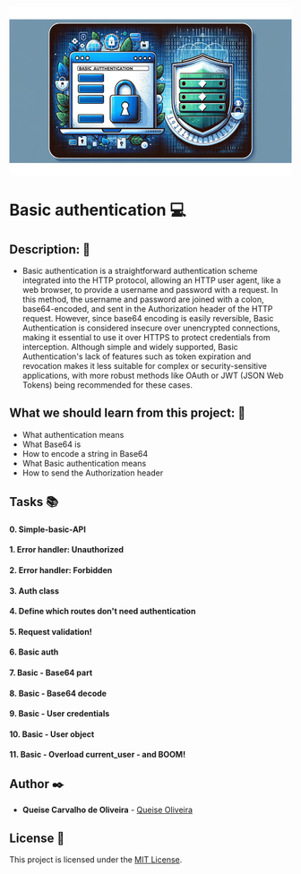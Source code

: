 <img src="https://github.com/Qcarvalhooliveira/holbertonschool-web_back_end/blob/master/Basic_authentication/image/Basic_authentication.png"  width="1000" height="300">

# **Basic authentication** :computer:

## **Description:** :speech_balloon:

* Basic authentication is a straightforward authentication scheme integrated into the HTTP protocol, allowing an HTTP user agent, like a web browser, to provide a username and password with a request. In this method, the username and password are joined with a colon, base64-encoded, and sent in the Authorization header of the HTTP request. However, since base64 encoding is easily reversible, Basic Authentication is considered insecure over unencrypted connections, making it essential to use it over HTTPS to protect credentials from interception. Although simple and widely supported, Basic Authentication's lack of features such as token expiration and revocation makes it less suitable for complex or security-sensitive applications, with more robust methods like OAuth or JWT (JSON Web Tokens) being recommended for these cases.

## **What we should learn from this project:** :bookmark_tabs:


* What authentication means
* What Base64 is
* How to encode a string in Base64
* What Basic authentication means
* How to send the Authorization header

## **Tasks** :books:

#### **0. Simple-basic-API**

#### **1. Error handler: Unauthorized**

#### **2. Error handler: Forbidden**

#### **3. Auth class**

#### **4. Define which routes don't need authentication**

#### **5. Request validation!**

#### **6. Basic auth**

#### **7. Basic - Base64 part**

#### **8. Basic - Base64 decode**

#### **9. Basic - User credentials**

#### **10. Basic - User object**

#### **11. Basic - Overload current_user - and BOOM!**


## **Author** :black_nib:

* **Queise Carvalho de Oliveira** - [Queise Oliveira](https://github.com/Qcarvalhooliveira)


## License :page_with_curl:
This project is licensed under the [MIT License](https://opensource.org/license/mit/).
